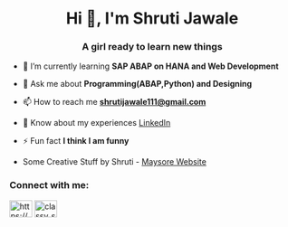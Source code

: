 <h1 align="center">Hi 👋, I'm Shruti Jawale</h1>
<h3 align="center">A girl ready to learn new things</h3>

- 🌱 I’m currently learning **SAP ABAP on HANA and Web Development**

- 💬 Ask me about **Programming(ABAP,Python) and Designing**

- 📫 How to reach me **shrutijawale111@gmail.com**

- 📄 Know about my experiences [LinkedIn](https://linkedin.com/in/https://www.linkedin.com/in/shruti-jawale-3a4732178/)

- ⚡ Fun fact **I think I am funny**

- Some Creative Stuff by Shruti - [Maysore Website](https://maysuru.blogspot.com/)






<h3 align="left">Connect with me:</h3>
<p align="left">
<a href="https://linkedin.com/in/https://www.linkedin.com/in/shruti-jawale-3a4732178/" target="blank"><img align="center" src="https://cdn.jsdelivr.net/npm/simple-icons@3.0.1/icons/linkedin.svg" alt="https://www.linkedin.com/in/shruti-jawale-3a4732178/" height="30" width="40" /></a>
<a href="https://instagram.com/classy_shruti" target="blank"><img align="center" src="https://cdn.jsdelivr.net/npm/simple-icons@3.0.1/icons/instagram.svg" alt="classy_shruti" height="30" width="40" /></a>
</p>
<!-- 
<h3 align="left">Languages and Tools:</h3>
<p align="left"> <a href="https://www.cprogramming.com/" target="_blank"> <img src="https://raw.githubusercontent.com/devicons/devicon/master/icons/c/c-original.svg" alt="c" width="40" height="40"/> </a> <a href="https://www.w3schools.com/cpp/" target="_blank"> <img src="https://raw.githubusercontent.com/devicons/devicon/master/icons/cplusplus/cplusplus-original.svg" alt="cplusplus" width="40" height="40"/> </a> <a href="https://www.w3schools.com/css/" target="_blank"> <img src="https://raw.githubusercontent.com/devicons/devicon/master/icons/css3/css3-original-wordmark.svg" alt="css3" width="40" height="40"/> </a> <a href="https://www.w3.org/html/" target="_blank"> <img src="https://raw.githubusercontent.com/devicons/devicon/master/icons/html5/html5-original-wordmark.svg" alt="html5" width="40" height="40"/> </a> <a href="https://opencv.org/" target="_blank"> <img src="https://www.vectorlogo.zone/logos/opencv/opencv-icon.svg" alt="opencv" width="40" height="40"/> </a> <a href="https://www.python.org" target="_blank"> <img src="https://raw.githubusercontent.com/devicons/devicon/master/icons/python/python-original.svg" alt="python" width="40" height="40"/> </a> <a href="https://www.tensorflow.org" target="_blank"> <img src="https://www.vectorlogo.zone/logos/tensorflow/tensorflow-icon.svg" alt="tensorflow" width="40" height="40"/> </a> </p>
 

<p><img align="center" src="https://github-readme-stats.vercel.app/api/top-langs?username=shrutz2007&show_icons=true&locale=en&layout=compact" alt="shrutz2007" /></p>

-->
























